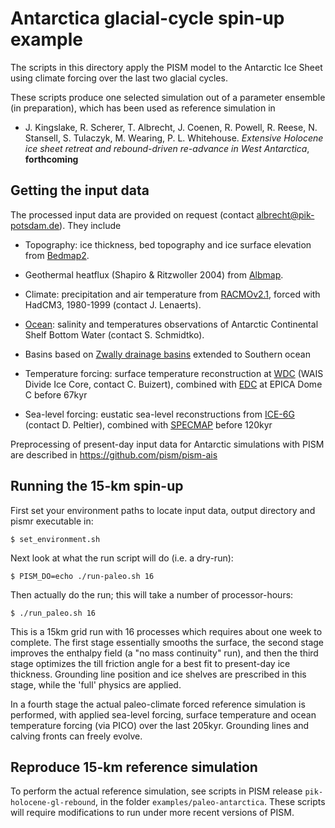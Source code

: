 Antarctica glacial-cycle spin-up example
=========

The scripts in this directory apply the PISM model to the Antarctic
Ice Sheet using climate forcing over the last two glacial cycles.

These scripts produce one selected simulation out of a parameter ensemble (in preparation), 
which has been used as reference simulation in

* J. Kingslake, R. Scherer, T. Albrecht, J. Coenen, R. Powell, R. Reese, N. Stansell, S. Tulaczyk, M. Wearing, P. L. Whitehouse. 
_Extensive Holocene ice sheet retreat and rebound-driven re-advance in West Antarctica_, **forthcoming**



Getting the input data
---------

The processed input data are provided on request (contact albrecht@pik-potsdam.de). They include

  * Topography: ice thickness, bed topography and ice surface elevation from [Bedmap2](https://www.bas.ac.uk/project/bedmap-2/).
  
  
  * Geothermal heatflux (Shapiro & Ritzwoller 2004) from [Albmap](http://websrv.cs.umt.edu/isis/index.php/Present_Day_Antarctica).
  
  
  * Climate: precipitation and air temperature from [RACMOv2.1](https://www.projects.science.uu.nl/iceclimate/models/racmo.php), forced with HadCM3, 1980-1999 (contact J. Lenaerts).
  
 
 * [Ocean](http://science.sciencemag.org/content/346/6214/1227): salinity and temperatures observations of Antarctic Continental Shelf Bottom Water (contact S. Schmidtko). 
 
 
 * Basins based on [Zwally drainage basins](http://imbie.org/imbie-2016/drainage-basins/) extended to Southern ocean
  
  
  * Temperature forcing: surface temperature reconstruction at [WDC](http://www.pnas.org/content/113/50/14249) (WAIS Divide Ice Core, contact C. Buizert), combined with [EDC](ftp://ftp.ncdc.noaa.gov/pub/data/paleo/icecore/antarctica/epica_domec/edc3deuttemp2007.txt) at EPICA Dome C before 67kyr
  
  
  * Sea-level forcing: eustatic sea-level reconstructions from [ICE-6G](http://www.atmosp.physics.utoronto.ca/~peltier/data.php) (contact D. Peltier), combined with [SPECMAP](https://doi.pangaea.de/10.1594/PANGAEA.734145) before 120kyr
  


Preprocessing of present-day input data for Antarctic simulations with PISM are described in https://github.com/pism/pism-ais 



Running the 15-km spin-up
---------

First set your environment paths to locate input data, output directory and pismr executable in:

    $ set_environment.sh

Next look at what the run script will do (i.e. a dry-run):

    $ PISM_DO=echo ./run-paleo.sh 16

Then actually do the run; this will take a number of processor-hours:

    $ ./run_paleo.sh 16

This is a 15km grid run with 16 processes which requires about one week to complete. The first stage essentially smooths the surface, the second stage improves the enthalpy field (a "no mass continuity" run), and then the third stage optimizes the till friction angle for a best fit to present-day ice thickness. Grounding line position and ice shelves are prescribed in this stage, while the 'full' physics are applied.

In a fourth stage the actual paleo-climate forced reference simulation is performed, with applied sea-level forcing, surface temperature and ocean temperature forcing (via PICO) over the last 205kyr. Grounding lines and calving fronts can freely evolve.



Reproduce 15-km reference simulation
---------

To perform the actual reference simulation, see scripts in PISM release `pik-holocene-gl-rebound`,  in the folder `examples/paleo-antarctica`. 
These scripts will require modifications to run under more recent versions of PISM.



